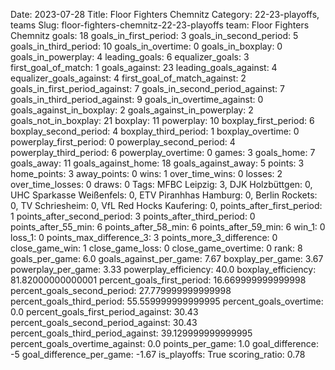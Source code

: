 Date: 2023-07-28
Title: Floor Fighters Chemnitz
Category: 22-23-playoffs, teams
Slug: floor-fighters-chemnitz-22-23-playoffs
team: Floor Fighters Chemnitz
goals: 18
goals_in_first_period: 3
goals_in_second_period: 5
goals_in_third_period: 10
goals_in_overtime: 0
goals_in_boxplay: 0
goals_in_powerplay: 4
leading_goals: 6
equalizer_goals: 3
first_goal_of_match: 1
goals_against: 23
leading_goals_against: 4
equalizer_goals_against: 4
first_goal_of_match_against: 2
goals_in_first_period_against: 7
goals_in_second_period_against: 7
goals_in_third_period_against: 9
goals_in_overtime_against: 0
goals_against_in_boxplay: 2
goals_against_in_powerplay: 2
goals_not_in_boxplay: 21
boxplay: 11
powerplay: 10
boxplay_first_period: 6
boxplay_second_period: 4
boxplay_third_period: 1
boxplay_overtime: 0
powerplay_first_period: 0
powerplay_second_period: 4
powerplay_third_period: 6
powerplay_overtime: 0
games: 3
goals_home: 7
goals_away: 11
goals_against_home: 18
goals_against_away: 5
points: 3
home_points: 3
away_points: 0
wins: 1
over_time_wins: 0
losses: 2
over_time_losses: 0
draws: 0
Tags:  MFBC Leipzig: 3,  DJK Holzbüttgen: 0,  UHC Sparkasse Weißenfels: 0,  ETV Piranhhas Hamburg: 0,  Berlin Rockets: 0,  TV Schriesheim: 0,  VfL Red Hocks Kaufering: 0,
points_after_first_period: 1
points_after_second_period: 3
points_after_third_period: 0
points_after_55_min: 6
points_after_58_min: 6
points_after_59_min: 6
win_1: 0
loss_1: 0
points_max_difference_3: 3
points_more_3_difference: 0
close_game_win: 1
close_game_loss: 0
close_game_overtime: 0
rank: 8
goals_per_game: 6.0
goals_against_per_game: 7.67
boxplay_per_game: 3.67
powerplay_per_game: 3.33
powerplay_efficiency: 40.0
boxplay_efficiency: 81.82000000000001
percent_goals_first_period: 16.669999999999998
percent_goals_second_period: 27.779999999999998
percent_goals_third_period: 55.559999999999995
percent_goals_overtime: 0.0
percent_goals_first_period_against: 30.43
percent_goals_second_period_against: 30.43
percent_goals_third_period_against: 39.129999999999995
percent_goals_overtime_against: 0.0
points_per_game: 1.0
goal_difference: -5
goal_difference_per_game: -1.67
is_playoffs: True
scoring_ratio: 0.78
